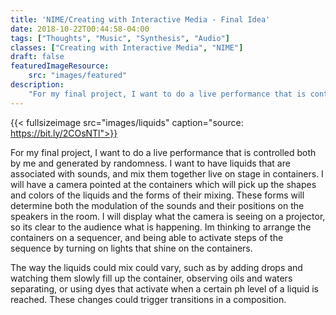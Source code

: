 ```yaml
---
title: 'NIME/Creating with Interactive Media - Final Idea'
date: 2018-10-22T00:44:58-04:00
tags: ["Thoughts", "Music", "Synthesis", "Audio"]
classes: ["Creating with Interactive Media", "NIME"]
draft: false
featuredImageResource:
    src: "images/featured"
description:
    "For my final project, I want to do a live performance that is controlled both by me and generated by randomness. I want to have liquids that are associated with sounds, and mix them together live on stage in containers. I will have a camera pointed at the containers which will pick up the shapes and colors of the liquids and the forms of their mixing. These forms will determine both the modulation of the sounds and their positions on the speakers in the room. I will display what the camera is seeing on a projector, so its clear to the audience what is happening. Im thinking to arrange the containers on a sequencer, and being able to activate steps of the sequence by turning on lights that shine on the containers."
---
```


{{< fullsizeimage src="images/liquids" caption="source: https://bit.ly/2COsNTl">}}

For my final project, I want to do a live performance that is controlled both by me and generated by randomness.  I want to have liquids that are associated with sounds, and mix them together live on stage in containers.  I will have a camera pointed at the containers which will pick up the shapes and colors of the liquids and the forms of their mixing.  These forms will determine both the modulation of the sounds and their positions on the speakers in the room.  I will display what the camera is seeing on a projector, so its clear to the audience what is happening.  Im thinking to arrange the containers on a sequencer, and being able to activate steps of the sequence by turning on lights that shine on the containers.  

The way the liquids could mix could vary, such as by adding drops and watching them slowly fill up the container, observing oils and waters separating, or using dyes that activate when a certain ph level of a liquid is reached.  These changes could trigger transitions in a composition. 


